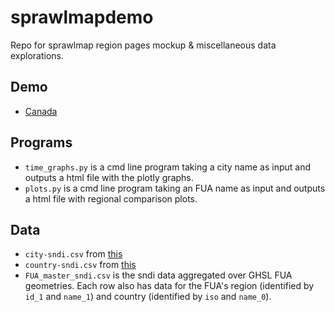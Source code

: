 # sprawlmapdemo

Repo for sprawlmap region pages mockup & miscellaneous data explorations.

## Demo
* [Canada](canada/canada.html)

## Programs
* `time_graphs.py` is a cmd line program taking a city name as input and outputs a html file with the plotly graphs. 
* `plots.py` is a cmd line program taking an FUA name as input and outputs a html file with regional comparison plots.

## Data
* `city-sndi.csv` from [this](https://sprawl.research.mcgill.ca/publications/2020-PNAS-sprawl/cities-ranked-pca1.html)
* `country-sndi.csv` from [this](https://sprawl.research.mcgill.ca/publications/2020-PNAS-sprawl/countries-ranked-pca1.html)
* `FUA_master_sndi.csv` is the sndi data aggregated over GHSL FUA geometries. Each row also has data for the FUA's region (identified by `id_1` and `name_1`) and country (identified by `iso` and `name_0`). 

